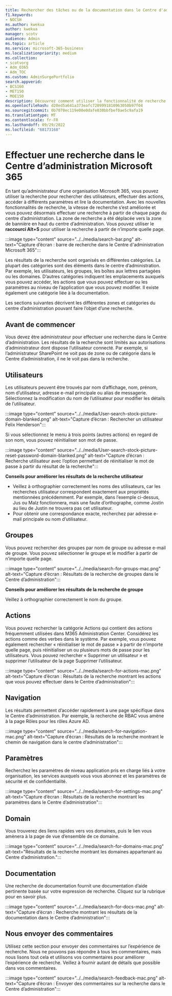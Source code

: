 ```yaml
---
title: Rechercher des tâches ou de la documentation dans le Centre d'administration Microsoft 365
f1.keywords:
- NOCSH
ms.author: kwekua
author: kwekua
manager: scotv
audience: Admin
ms.topic: article
ms.service: microsoft-365-business
ms.localizationpriority: medium
ms.collection:
- scotvorg
- Adm_O365
- Adm_TOC
ms.custom: AdminSurgePortfolio
search.appverid:
- BCS160
- MET150
- MOE150
description: Découvrez comment utiliser la fonctionnalité de recherche dans le Centre d’administration pour obtenir des résultats meilleurs et plus rapides.
ms.openlocfilehash: d20ed5a641a373eafc7209991810963050b97f04
ms.sourcegitcommit: 0b7070ec119e00e0dafe030bbfbef0ae5c9afa19
ms.translationtype: MT
ms.contentlocale: fr-FR
ms.lasthandoff: 09/29/2022
ms.locfileid: "68173168"
---
```

# <a name="search-in-the-microsoft-365-admin-center"></a>Effectuer une recherche dans le Centre d’administration Microsoft 365

En tant qu’administrateur d’une organisation Microsoft 365, vous pouvez utiliser la recherche pour rechercher des utilisateurs, effectuer des actions, accéder à différents paramètres et lire la documentation. Avec les nouvelles fonctionnalités de recherche, la vitesse de recherche s’est améliorée et vous pouvez désormais effectuer une recherche à partir de chaque page du centre d’administration. La zone de recherche a été déplacée vers la zone de bannière en haut du centre d’administration. Vous pouvez utiliser le **raccourci Alt+S** pour utiliser la recherche à partir de n’importe quelle page.

:::image type="content" source="../../media/search-bar.png" alt-text="Capture d’écran : barre de recherche dans le Centre d'administration Microsoft 365":::

Les résultats de la recherche sont organisés en différentes catégories. La plupart des catégories sont des éléments dans le centre d’administration. Par exemple, les utilisateurs, les groupes, les boîtes aux lettres partagées ou les domaines. D’autres catégories indiquent les emplacements auxquels vous pouvez accéder, les actions que vous pouvez effectuer ou les paramètres au niveau de l’application que vous pouvez modifier. Il existe également une catégorie liée à la documentation.

Les sections suivantes décrivent les différentes zones et catégories du centre d’administration pouvant faire l’objet d’une recherche.

## <a name="before-you-begin"></a>Avant de commencer

Vous devez être administrateur pour effectuer une recherche dans le Centre d’administration. Les résultats de la recherche sont limités aux autorisations d’administrateur dont dispose l’utilisateur connecté. Par exemple, si l’administrateur SharePoint ne voit pas de zone ou de catégorie dans le Centre d’administration, il ne le voit pas dans la recherche.

## <a name="users"></a>Utilisateurs

Les utilisateurs peuvent être trouvés par nom d’affichage, nom, prénom, nom d’utilisateur, adresse e-mail principale ou alias de messagerie. Sélectionnez la modification du nom de l’utilisateur pour modifier les détails de l’utilisateur.

:::image type="content" source="../../media/User-search-stock-picture-domain-blanked.png" alt-text="Capture d’écran : Rechercher un utilisateur Felix Henderson":::

Si vous sélectionnez le menu à trois points (autres actions) en regard de son nom, vous pouvez réinitialiser son mot de passe.

:::image type="content" source="../../media/User-search-stock-picture-reset-password-domain-blanked.png" alt-text="Capture d’écran : Recherche utilisateur avec l’option permettant de réinitialiser le mot de passe à partir du résultat de la recherche":::

**Conseils pour améliorer les résultats de la recherche utilisateur**

- Veillez à orthographier correctement les noms des utilisateurs, car les recherches utilisateur correspondent exactement aux propriétés mentionnées précédemment. Par exemple, dans l’exemple ci-dessus, Jus ou Malz fonctionnera, mais une faute d’orthographe, comme Jostin au lieu de Justin ne trouvera pas cet utilisateur.
- Pour obtenir une correspondance exacte, recherchez par adresse e-mail principale ou nom d’utilisateur.

## <a name="groups"></a>Groupes

Vous pouvez rechercher des groupes par nom de groupe ou adresse e-mail de groupe. Vous pouvez sélectionner le groupe et le modifier à partir de n’importe quelle page.

:::image type="content" source="../../media/search-for-groups-mac.png" alt-text="Capture d’écran : Résultats de la recherche de groupes dans le Centre d’administration":::

**Conseils pour améliorer les résultats de la recherche de groupe**

Veillez à orthographier correctement le nom du groupe.

## <a name="actions"></a>Actions

Vous pouvez rechercher la catégorie Actions qui contient des actions fréquemment utilisées dans M365 Administration Center. Considérez les actions comme des verbes dans le système. Par exemple, vous pouvez également rechercher « réinitialiser le mot de passe » à partir de n’importe quelle page, puis réinitialiser un ou plusieurs mots de passe pour les utilisateurs. Vous pouvez rechercher « Supprimer un utilisateur » et supprimer l’utilisateur de la page Supprimer l’utilisateur.

:::image type="content" source="../../media/search-for-actions-mac.png" alt-text="Capture d’écran : Résultats de la recherche montrant les actions que vous pouvez effectuer dans le Centre d’administration":::

## <a name="navigation"></a>Navigation

Les résultats permettent d’accéder rapidement à une page spécifique dans le Centre d’administration. Par exemple, la recherche de RBAC vous amène à la page Rôles pour les rôles Azure AD.

:::image type="content" source="../../media/search-for-navigation-mac.png" alt-text="Capture d’écran : Résultats de la recherche montrant le chemin de navigation dans le centre d’administration":::

## <a name="settings"></a>Paramètres

Recherchez les paramètres de niveau application pris en charge liés à votre organisation, les services auxquels vous vous abonnez et les paramètres de sécurité et de confidentialité.

:::image type="content" source="../../media/search-for-settings-mac.png" alt-text="Capture d’écran : Résultats de la recherche montrant les paramètres dans le Centre d’administration":::

## <a name="domain"></a>Domain

Vous trouverez des liens rapides vers vos domaines, puis le lien vous amènera à la page de vue d’ensemble de ce domaine.

:::image type="content" source="../../media/search-for-domains-mac.png" alt-text="Résultats de la recherche montrant les domaines appartenant au Centre d’administration.":::

## <a name="documentation"></a>Documentation

Une recherche de documentation fournit une documentation d’aide pertinente basée sur votre expression de recherche. Cliquez sur la rubrique pour en savoir plus.

:::image type="content" source="../../media/search-for-docs-mac.png" alt-text="Capture d’écran : Recherche montrant les résultats de la documentation dans le Centre d’administration":::

## <a name="send-us-feedback"></a>Nous envoyer des commentaires

Utilisez cette section pour envoyer des commentaires sur l’expérience de recherche. Nous ne pouvons pas répondre à tous les commentaires, mais nous lisons tout cela et utilisons vos commentaires pour améliorer l’expérience de recherche. Veillez à fournir autant de détails que possible dans vos commentaires.

:::image type="content" source="../../media/search-feedback-mac.png" alt-text="Capture d’écran : Envoyer des commentaires sur la recherche dans le Centre d’administration":::